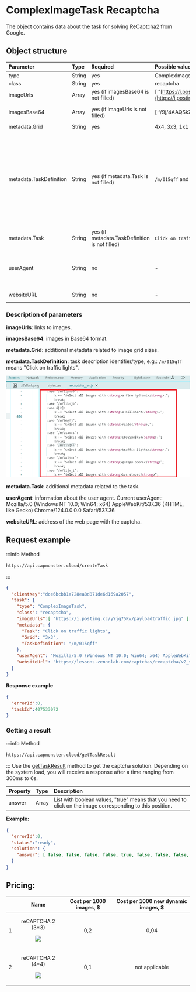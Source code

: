 ﻿---
sidebar_position: 7
sidebar_label: ComplexImageTask Recaptcha
---

# ComplexImageTask Recaptcha
The object contains data about the task for solving ReCaptcha2 from Google.

## **Object structure**

|**Parameter**|**Type**|**Required**|**Possible values**|**Description**|
| :- | :- | :- | :- | :- |
|type|String|yes|ComplexImageTask|Specifies the task object type.|
|class|String|yes|recaptcha|Specifies the task object class.|
|imageUrls|Array|yes (if imagesBase64 is not filled)|[ “[https://i.postimg.cc/yYjg75Kv/img1.jpg](https://i.postimg.cc/yYjg75Kv/payloadtraffic.jpg)”]|Single image 4x4, [3x3](https://i.postimg.cc/yYjg75Kv/payloadtraffic.jpg) or a new 1x1 captcha part (in an array).|
|imagesBase64|Array|yes (if imageUrls is not filled)|[ “/9j/4AAQSkZJRgABAQEAAAAAAAD…”]|Single image 4x4, [3x3](https://i.postimg.cc/yYjg75Kv/payloadtraffic.jpg) or a new 1x1 captcha part in base64 format (in an array).|
|metadata.Grid|String|yes|4x4, 3x3, 1x1|Image grid size.|
|metadata.TaskDefinition|String|yes (if metadata.Task is not filled)|`/m/015qff` and others|<p>Technical value that defines the task type</p><p>**How to get TaskDefinition**</p><p>The data can be found in responses to `/recaptcha/{recaptchaApi}/reload` or `/recaptcha/{recaptchaApi}/userverify` requests, where recaptchaApi is "enterprise" or "api2" depending on the Recaptcha type. The response contains json, in which one can take a list of TaskDefinitions for loaded captchas.</p>|
|metadata.Task|String|yes (if metadata.TaskDefinition is not filled)|`Click on traffic lights` and others|Task text (<u>in English</u>).|
|userAgent|String|no|-|The browser User-Agent to use when loading images if links were passed in imageUrls. It is required to use a modern browser signature, otherwise Google will return an error asking for a browser update.|
|websiteURL|String|no|-|URL of the page where the captcha is solved.|

### **Description of parameters**

**imageUrls**: links to images.

**imagesBase64**: images in Base64 format.

**metadata.Grid**: additional metadata related to image grid sizes.

**metadata.TaskDefinition**: task description identifier/type, e.g.: `/m/015qff` means "Click on traffic lights".

![](taskdefinition.png)

**metadata.Task**: additional metadata related to the task.

**userAgent**: information about the user agent. Current userAgent: Mozilla/5.0 (Windows NT 10.0; Win64; x64) AppleWebKit/537.36 (KHTML, like Gecko) Chrome/124.0.0.0.0 Safari/537.36

**websiteURL**: address of the web page with the captcha.

## **Request example**

:::info Method
```http
https://api.capmonster.cloud/createTask
```
:::
```json
{
  "clientKey":"dce6bcbb1a728ea8d871de6d169a2057",
  "task": {
    "type": "ComplexImageTask",
    "class": "recaptcha",
    "imageUrls":[ "https://i.postimg.cc/yYjg75Kv/payloadtraffic.jpg" ],
    "metadata": {
      "Task": "Click on traffic lights",
      "Grid": "3x3",
      "TaskDefinition": "/m/015qff"
    },
    "userAgent": "Mozilla/5.0 (Windows NT 10.0; Win64; x64) AppleWebKit/537.36 (KHTML, like Gecko) Chrome/124.0.0.0 Safari/537.36.",
    "websiteUrl": "https://lessons.zennolab.com/captchas/recaptcha/v2_simple.php?level=middle"
  }
}
```



**Response example**
```json
{
  "errorId":0,
  "taskId":407533072
}
```
### **Getting a result**
:::info Method
```http
https://api.capmonster.cloud/getTaskResult
```
:::
Use the [getTaskResult](../api/methods/get-task-result.md) method to get the captcha solution. Depending on the system load, you will receive a response after a time ranging from 300ms to 6s.

|**Property**|**Type**|**Description**|
| :- | :- | :- |
|answer|Array|List with boolean values, "true" means that you need to click on the image corresponding to this position.|

**Example:**
```json
{
  "errorId":0,
  "status":"ready",
  "solution": {
    "answer": [ false, false, false, false, true, false, false, false, false ]
  }
}
```

## **Pricing**: 

||**Name**|**Cost per 1000 images, $**|**Cost per 1000 new dynamic images, $**|
| :-: | :-: | :-: | :-: |
|1|<p>reCAPTCHA 2 (3\*3)</p><p>![](Aspose.Words.3eba36bc-cab6-486e-9e8f-1e38b225e806.001.png)</p><p></p>|0,2|0,04 |
|2|<p>reCAPTCHA 2 (4\*4)</p><p>![](Aspose.Words.3eba36bc-cab6-486e-9e8f-1e38b225e806.002.png)</p>|0,1|not applicable|

